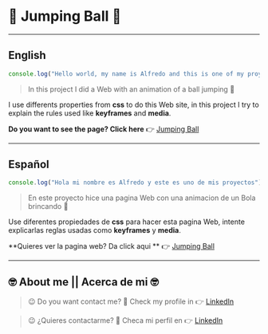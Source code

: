 # :radio_button: Jumping Ball :radio_button: #

---
## English
```javascript
console.log("Hello world, my name is Alfredo and this is one of my proyects");

```

> In this project I did a Web with an animation of a ball jumping :radio_button:

I use differents properties from **css** to do this Web site, in this project I try to explain the rules used like **keyframes** and **media**.

**Do you want to see the page? Click here** :point_right: [Jumping Ball](https://alfredorodriguezorenday.github.io/JumpingBall/ "Jumping Ball")

---

## Español
``` javascript
console.log("Hola mi nombre es Alfredo y este es uno de mis proyectos");

```

>En este proyecto hice una pagina Web con una animacion de un Bola brincando :radio_button:

Use diferentes propiedades de **css** para hacer esta pagina Web, intente explicarlas reglas usadas como **keyframes** y **media**. 

**Quieres ver la pagina web? Da click aqui ** :point_right: [Jumping Ball](https://alfredorodriguezorenday.github.io/JumpingBall/ "Jumping Ball")

---

## :nerd_face: **About me** || **Acerca de mi** :nerd_face:

> :wink: Do you want contact me? :eyes: Check my profile in :point_right: [LinkedIn](https://www.linkedin.com/in/alfredo-rodríguez-orenday-73a14a215/ "Alfredo Rdz O")  

> :wink: ¿Quieres contactarme? :eyes: Checa mi perfil en :point_right: [LinkedIn](https://www.linkedin.com/in/alfredo-rodríguez-orenday-73a14a215/ "Alfredo Rdz O") 